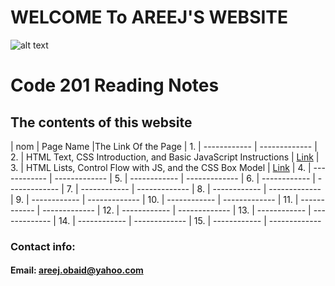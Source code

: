 # WELCOME To AREEJ'S WEBSITE

![alt text](https://www.impactplus.com/hubfs/17-award-winning-website-designs-02.jpg)

# Code 201 Reading Notes

## The contents of this website

| nom | Page Name |The Link Of the Page
| 1. | ------------ | -------------
| 2. | HTML Text, CSS Introduction, and Basic JavaScript Instructions | [Link](https://areejobaid94.github.io/reading-notes/class-02)
| 3. | HTML Lists, Control Flow with JS, and the CSS Box Model | [Link](https://areejobaid94.github.io/reading-notes/class-03)
| 4. | ------------ | -------------
| 5. | ------------ | -------------
| 6. | ------------ | -------------
| 7. | ------------ | -------------
| 8. | ------------ | -------------
| 9. | ------------ | -------------
| 10. | ------------ | -------------
| 11. | ------------ | -------------
| 12. | ------------ | -------------
| 13. | ------------ | -------------
| 14. | ------------ | -------------
| 15. | ------------ | -------------

### Contact info:

#### Email: areej.obaid@yahoo.com

